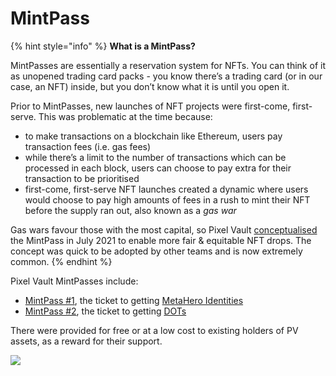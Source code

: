 # MintPass

{% hint style="info" %}
**What is a MintPass?**

MintPasses are essentially a reservation system for NFTs. You can think of it as unopened trading card packs - you know there’s a trading card (or in our case, an NFT) inside, but you don’t know what it is until you open it.

Prior to MintPasses, new launches of NFT projects were first-come, first-serve. This was problematic at the time because:

* to make transactions on a blockchain like Ethereum, users pay transaction fees (i.e. gas fees)
* while there’s a limit to the number of transactions which can be processed in each block, users can choose to pay extra for their transaction to be prioritised
* first-come, first-serve NFT launches created a dynamic where users would choose to pay high amounts of fees in a rush to mint their NFT before the supply ran out, also known as a _gas war_

Gas wars favour those with the most capital, so Pixel Vault [conceptualised](https://twitter.com/pixelvault\_/status/1412479227484573701?s=20\&t=itBHmINnIMJBeVSRdHts1Q) the MintPass in July 2021 to enable more fair & equitable NFT drops. The concept was quick to be adopted by other teams and is now extremely common.
{% endhint %}

Pixel Vault MintPasses include:

* [MintPass #1](1.md), the ticket to getting [MetaHero Identities](../identities.md)
* [MintPass #2](2.md), the ticket to getting [DOTs](../DOTs.md)

There were provided for free or at a low cost to existing holders of PV assets, as a reward for their support.

![](../../../../.gitbook/assets/MintPass\_1-2)
